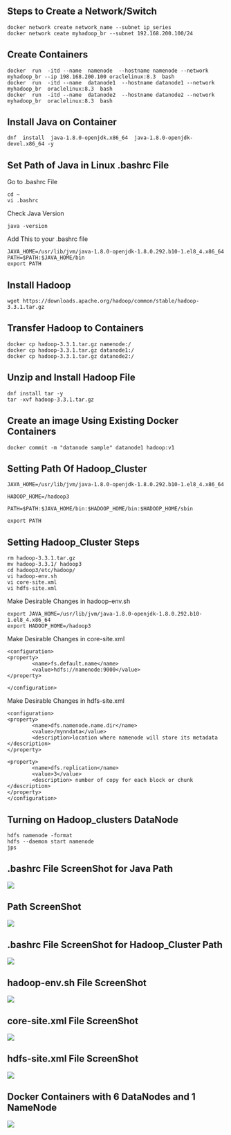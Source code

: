 ## Steps to Create a Network/Switch ##



```
docker network create network_name --subnet ip_series
docker network ceate myhadoop_br --subnet 192.168.200.100/24
```



## Create Containers ##



```
docker  run  -itd --name  namenode  --hostname namenode --network myhadoop_br --ip 198.168.200.100 oraclelinux:8.3  bash  
docker  run  -itd --name  datanode1  --hostname datanode1 --network myhadoop_br  oraclelinux:8.3  bash 
docker  run  -itd --name  datanode2  --hostname datanode2 --network myhadoop_br  oraclelinux:8.3  bash 
``` 



## Install Java on Container ##



```
dnf  install  java-1.8.0-openjdk.x86_64  java-1.8.0-openjdk-devel.x86_64 -y
``` 



## Set Path of Java in Linux .bashrc File ##



Go to .bashrc File
```
cd ~
vi .bashrc
```
Check Java Version
```
java -version
```
Add This to your .bashrc file 
```
JAVA_HOME=/usr/lib/jvm/java-1.8.0-openjdk-1.8.0.292.b10-1.el8_4.x86_64
PATH=$PATH:$JAVA_HOME/bin
export PATH
```



## Install Hadoop ##



```
wget https://downloads.apache.org/hadoop/common/stable/hadoop-3.3.1.tar.gz
```



## Transfer Hadoop to Containers ##



```
docker cp hadoop-3.3.1.tar.gz namenode:/
docker cp hadoop-3.3.1.tar.gz datanode1:/
docker cp hadoop-3.3.1.tar.gz datanode2:/
```


## Unzip and Install Hadoop File ##



```
dnf install tar -y
tar -xvf hadoop-3.3.1.tar.gz
```



## Create an image Using Existing Docker Containers ##



```
docker commit -m "datanode sample" datanode1 hadoop:v1
```



## Setting Path Of Hadoop_Cluster ##



```
JAVA_HOME=/usr/lib/jvm/java-1.8.0-openjdk-1.8.0.292.b10-1.el8_4.x86_64

HADOOP_HOME=/hadoop3

PATH=$PATH:$JAVA_HOME/bin:$HADOOP_HOME/bin:$HADOOP_HOME/sbin

export PATH
```



## Setting Hadoop_Cluster Steps ##



```
rm hadoop-3.3.1.tar.gz
mv hadoop-3.3.1/ hadoop3
cd hadoop3/etc/hadoop/
vi hadoop-env.sh
vi core-site.xml 
vi hdfs-site.xml
```

Make Desirable Changes in hadoop-env.sh
```
export JAVA_HOME=/usr/lib/jvm/java-1.8.0-openjdk-1.8.0.292.b10-1.el8_4.x86_64
export HADOOP_HOME=/hadoop3
```

Make Desirable Changes in core-site.xml 
```
<configuration>
<property>
        <name>fs.default.name</name>
        <value>hdfs://namenode:9000</value>
</property>

</configuration>
```

Make Desirable Changes in hdfs-site.xml
```
<configuration>
<property>
        <name>dfs.namenode.name.dir</name>
        <value>/mynndata</value>
        <description>location where namenode will store its metadata </description>
</property>

<property>
        <name>dfs.replication</name>
        <value>3</value>
        <description> number of copy for each block or chunk </description>
</property>
</configuration>
```


## Turning on Hadoop_clusters DataNode ##



```
hdfs namenode -format
hdfs --daemon start namenode
jps
```



## .bashrc File ScreenShot for Java Path ##



<img src="bashrc.png">



## Path ScreenShot ##



<img src="Path.png">



## .bashrc File ScreenShot for Hadoop_Cluster Path ##



<img src="bashrcH.png">



## hadoop-env.sh File ScreenShot ##



<img src="env.png">



## core-site.xml File ScreenShot ##



<img src="core.png">



## hdfs-site.xml File ScreenShot ##



<img src="hdfs.png">



## Docker Containers with 6 DataNodes and 1 NameNode ##



<img src="ps.png">


